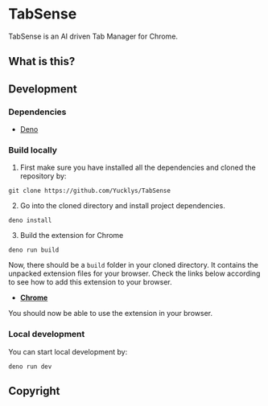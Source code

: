 
# TabSense

TabSense is an AI driven Tab Manager for Chrome.

## What is this?

## Development

### Dependencies

- [Deno](https://deno.com/)

### Build locally

1. First make sure you have installed all the dependencies and cloned the repository by:

```
git clone https://github.com/Yucklys/TabSense
```

2. Go into the cloned directory and install project dependencies.

```
deno install
```

3. Build the extension for Chrome

```
deno run build
```

Now, there should be a `build` folder in your cloned directory. It contains the unpacked extension files for your browser. Check the links below according to see how to add this extension to your browser.

- [**Chrome**](https://developer.chrome.com/docs/extensions/get-started/tutorial/hello-world#load-unpacked)

You should now be able to use the extension in your browser.

### Local development

You can start local development by:

```
deno run dev
```

## Copyright
